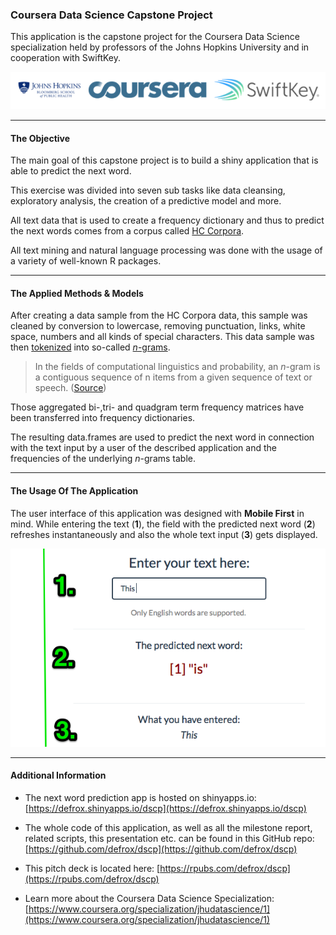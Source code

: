 ### Coursera Data Science Capstone Project


This application is the capstone project for the Coursera Data Science specialization held by professors of the Johns Hopkins University and in cooperation with SwiftKey.

![SwiftKey, Bloomberg & Coursera Logo](logos.png)

******

#### The Objective

The main goal of this capstone project is to build a shiny application that is able to predict the next word. 

This exercise was divided into seven sub tasks like data cleansing, exploratory analysis, the creation of a predictive model and more.

All text data that is used to create a frequency dictionary and thus to predict the next words comes from a corpus called [HC Corpora](http://www.corpora.heliohost.org/). 

All text mining and natural language processing was done with the usage of a variety of well-known R packages.

******

#### The Applied Methods & Models

After creating a data sample from the HC Corpora data, this sample was cleaned by conversion to lowercase, removing punctuation, links, white space, numbers and all kinds of special characters.
This data sample was then [tokenized](http://en.wikipedia.org/wiki/Tokenization_%28lexical_analysis%29) into so-called [*n*-grams](http://en.wikipedia.org/wiki/N-gram). 
> In the fields of computational linguistics and probability, an *n*-gram is a contiguous sequence of n items from a given sequence of text or speech. ([Source](http://en.wikipedia.org/wiki/N-gram))


Those aggregated bi-,tri- and quadgram term frequency matrices have been transferred into frequency dictionaries.

The resulting data.frames are used to predict the next word in connection with the text input by a user of the described application and the frequencies of the underlying *n*-grams table.

******

#### The Usage Of The Application


The user interface of this application was designed with **Mobile First** in mind. While entering the text (**1**), the field with the predicted next word (**2**) refreshes instantaneously and  also the whole text input (**3**) gets displayed.

![Application Screenshot](app-screenshot.png)

******

#### Additional Information


* The next word prediction app is hosted on shinyapps.io: [https://defrox.shinyapps.io/dscp](https://defrox.shinyapps.io/dscp)

* The whole code of this application, as well as all the milestone report, related scripts, this presentation  etc. can be found in this GitHub repo: [https://github.com/defrox/dscp](https://github.com/defrox/dscp)

* This pitch deck is located here: [https://rpubs.com/defrox/dscp](https://rpubs.com/defrox/dscp)

* Learn more about the Coursera Data Science Specialization: [https://www.coursera.org/specialization/jhudatascience/1](https://www.coursera.org/specialization/jhudatascience/1)
